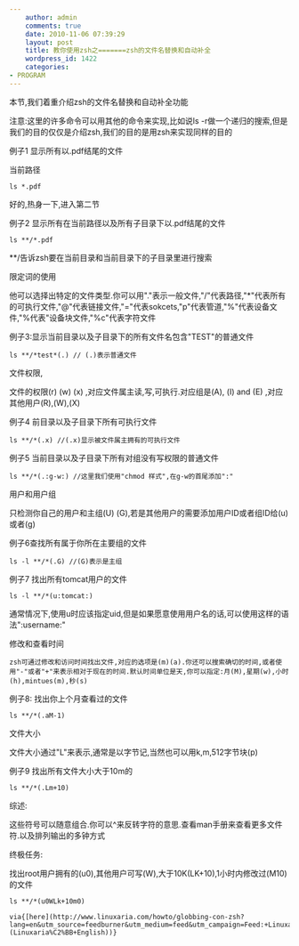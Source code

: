 ```yaml
---
    author: admin
    comments: true
    date: 2010-11-06 07:39:29
    layout: post
    title: 教你使用zsh之=======zsh的文件名替换和自动补全
    wordpress_id: 1422
    categories:
- PROGRAM
---
```


本节,我们着重介绍zsh的文件名替换和自动补全功能

注意:这里的许多命令可以用其他的命令来实现,比如说ls -r做一个递归的搜索,但是我们的目的仅仅是介绍zsh,我们的目的是用zsh来实现同样的目的

例子1 显示所有以.pdf结尾的文件

当前路径

    ls *.pdf

好的,热身一下,进入第二节

例子2 显示所有在当前路径以及所有子目录下以.pdf结尾的文件

    ls **/*.pdf

**/告诉zsh要在当前目录和当前目录下的子目录里进行搜索

限定词的使用

他可以选择出特定的文件类型.你可以用"."表示一般文件,"/"代表路径,"*"代表所有的可执行文件,"@"代表链接文件,"="代表sokcets,"p"代表管道,"%"代表设备文件,"%代表"设备块文件,"%c"代表字符文件

例子3:显示当前目录以及子目录下的所有文件名包含"TEST"的普通文件

    ls **/*test*(.) // (.)表示普通文件

文件权限,

文件的权限(r) (w) (x) ,对应文件属主读,写,可执行.对应组是(A), (I) and (E) ,对应其他用户(R),(W),(X) 

例子4 前目录以及子目录下所有可执行文件

    ls **/*(.x) //(.x)显示被文件属主拥有的可执行文件

例子5 当前目录以及子目录下所有对组没有写权限的普通文件

    ls **/*(.:g-w:) //这里我们使用"chmod 样式",在g-w的首尾添加":"

用户和用户组

只检测你自己的用户和主组(U) (G),若是其他用户的需要添加用户ID或者组ID给(u)或者(g)

例子6查找所有属于你所在主要组的文件

    ls -l **/*(.G) //(G)表示是主组

例子7 找出所有tomcat用户的文件

    ls -l **/*(u:tomcat:)

通常情况下,使用u时应该指定uid,但是如果愿意使用用户名的话,可以使用这样的语法":username:"

修改和查看时间

    zsh可通过修改和访问时间找出文件,对应的选项是(m)(a).你还可以搜索确切的时间,或者使用"-"或者"+"来表示相对于现在的时间.默认时间单位是天,你可以指定:月(M),星期(w),小时(h),mintues(m),秒(s)

例子8: 找出你上个月查看过的文件

    ls **/*(.aM-1) 

文件大小

文件大小通过"L"来表示,通常是以字节记,当然也可以用k,m,512字节块(p)

例子9 找出所有文件大小大于10m的

    ls **/*(.Lm+10)

综述:

这些符号可以随意组合.你可以^来反转字符的意思.查看man手册来查看更多文件符.以及排列输出的多钟方式

终极任务:

找出root用户拥有的(u0),其他用户可写(W),大于10K(LK+10),1小时内修改过(M10)的文件

    ls **/*(u0WLk+10m0)

    via{[here](http://www.linuxaria.com/howto/globbing-con-zsh?lang=en&utm_source=feedburner&utm_medium=feed&utm_campaign=Feed:+Linuxaria_En+(Linuxaria%C2%BB+English))}

